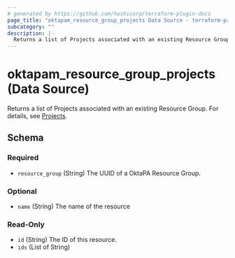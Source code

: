 ```yaml
---
# generated by https://github.com/hashicorp/terraform-plugin-docs
page_title: "oktapam_resource_group_projects Data Source - terraform-provider-oktapam"
subcategory: ""
description: |-
  Returns a list of Projects associated with an existing Resource Group. For details, see Projects https://help.okta.com/okta_help.htm?type=oie&id=ext-pam-projects.
---
```


# oktapam_resource_group_projects (Data Source)

Returns a list of Projects associated with an existing Resource Group. For details, see [Projects](https://help.okta.com/okta_help.htm?type=oie&id=ext-pam-projects).



<!-- schema generated by tfplugindocs -->
## Schema

### Required

- `resource_group` (String) The UUID of a OktaPA Resource Group.

### Optional

- `name` (String) The name of the resource

### Read-Only

- `id` (String) The ID of this resource.
- `ids` (List of String)


